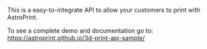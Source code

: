 This is a easy-to-integrate API to allow your customers to print with AstroPrint. 

To see a complete demo and documentation go to: https://astroprint.github.io/3d-print-api-sample/
